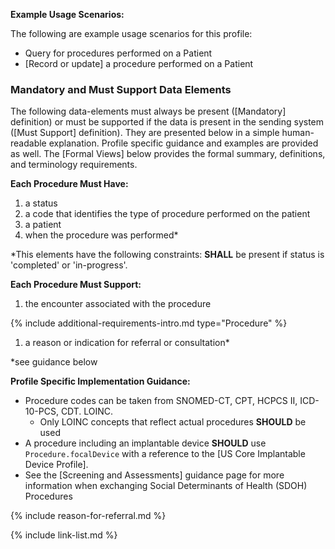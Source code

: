 
**Example Usage Scenarios:**

The following are example usage scenarios for this profile:

-   Query for procedures performed on a Patient
-  [Record or update]  a procedure performed on a Patient


### Mandatory and Must Support Data Elements


The following data-elements must always be present ([Mandatory] definition) or must be supported if the data is present in the sending system ([Must Support] definition). They are presented below in a simple human-readable explanation.  Profile specific guidance and examples are provided as well.  The [Formal Views] below provides the  formal summary, definitions, and  terminology requirements.  

**Each Procedure Must Have:**

1.  a status
1.  a code that identifies the type of procedure performed on the patient
1.  a patient
2.  when the procedure was performed*

\*This elements have the following constraints: **SHALL** be present if status is 'completed' or 'in-progress'.

**Each Procedure Must Support:**

1.  <span class="bg-success" markdown="1">the encounter associated with the procedure</span><!-- new-content -->




{% include additional-requirements-intro.md type="Procedure" %}

1.  <span class="bg-success" markdown="1">a reason or indication for referral or consultation*</span><!-- new-content -->

\*see guidance below

**Profile Specific Implementation Guidance:**

- Procedure codes can be taken from SNOMED-CT, CPT, HCPCS II, ICD-10-PCS, CDT. LOINC.
    - Only LOINC concepts that reflect actual procedures **SHOULD** be used
- A procedure including an implantable device **SHOULD** use `Procedure.focalDevice` with a reference to the [US Core Implantable Device Profile].
- See the [Screening and Assessments] guidance page for more information when exchanging Social Determinants of Health (SDOH) Procedures

  
{% include reason-for-referral.md %}
  



{% include link-list.md %}
